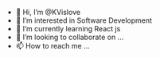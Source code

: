 - 👋 Hi, I’m @KVislove
- 👀 I’m interested in Software Development
- 🌱 I’m currently learning React js
- 💞️ I’m looking to collaborate on ...
- 📫 How to reach me ...

<!---
KVislove/KVislove is a ✨ special ✨ repository because its `README.md` (this file) appears on your GitHub profile.
You can click the Preview link to take a look at your changes.
--->
